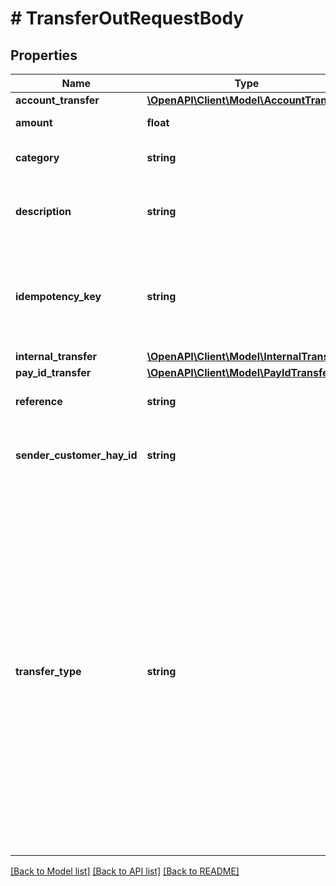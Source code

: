 # # TransferOutRequestBody

## Properties

Name | Type | Description | Notes
------------ | ------------- | ------------- | -------------
**account_transfer** | [**\OpenAPI\Client\Model\AccountTransfer**](AccountTransfer.md) |  | [optional]
**amount** | **float** | The amount to be transferred |
**category** | **string** | Used to assign a category of the transfer | [optional]
**description** | **string** | Transfer description, will be seen by both sender and recipient |
**idempotency_key** | **string** | Unique value (UUID) used to identify this request and used to recognise any subsequent retries | [optional]
**internal_transfer** | [**\OpenAPI\Client\Model\InternalTransfer**](InternalTransfer.md) |  | [optional]
**pay_id_transfer** | [**\OpenAPI\Client\Model\PayIdTransfer**](PayIdTransfer.md) |  | [optional]
**reference** | **string** | Reference to be included with the transfer | [optional]
**sender_customer_hay_id** | **string** | Unique identifier (UUID) of the Customer (initiator of the transfer) |
**transfer_type** | **string** | Transfer type. Possible values:  * **ACCOUNT**: Transfer to Account using bank account details (requires accountTransfer object to be provided)  * **INTERNAL**: Transfer to Account using AccountID, where recipient also Client&#39;s Customer with Shaype (requires internalTransfer object to be provided)  * **PAY_ID**: Transfer to Account using PayID (requires payIdTransfer object to be provided) |

[[Back to Model list]](../../README.md#models) [[Back to API list]](../../README.md#endpoints) [[Back to README]](../../README.md)
